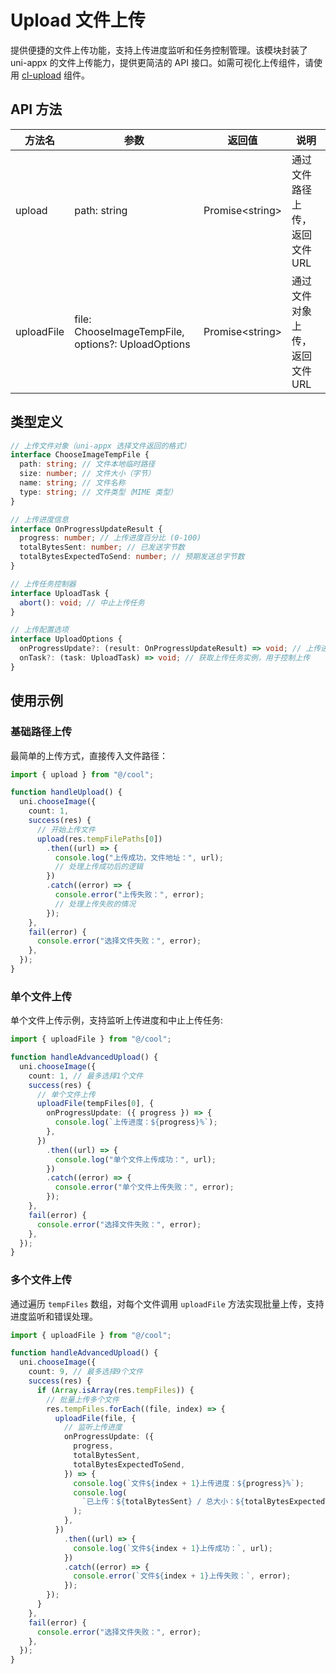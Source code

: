 # Upload 文件上传

提供便捷的文件上传功能，支持上传进度监听和任务控制管理。该模块封装了 uni-appx 的文件上传能力，提供更简洁的 API 接口。如需可视化上传组件，请使用 [cl-upload](/src/components/form/upload.md) 组件。

## API 方法

| 方法名     | 参数                                               | 返回值           | 说明                           |
| ---------- | -------------------------------------------------- | ---------------- | ------------------------------ |
| upload     | path: string                                       | Promise\<string> | 通过文件路径上传，返回文件 URL |
| uploadFile | file: ChooseImageTempFile, options?: UploadOptions | Promise\<string> | 通过文件对象上传，返回文件 URL |

## 类型定义

```ts
// 上传文件对象（uni-appx 选择文件返回的格式）
interface ChooseImageTempFile {
  path: string; // 文件本地临时路径
  size: number; // 文件大小（字节）
  name: string; // 文件名称
  type: string; // 文件类型（MIME 类型）
}

// 上传进度信息
interface OnProgressUpdateResult {
  progress: number; // 上传进度百分比 (0-100)
  totalBytesSent: number; // 已发送字节数
  totalBytesExpectedToSend: number; // 预期发送总字节数
}

// 上传任务控制器
interface UploadTask {
  abort(): void; // 中止上传任务
}

// 上传配置选项
interface UploadOptions {
  onProgressUpdate?: (result: OnProgressUpdateResult) => void; // 上传进度监听回调
  onTask?: (task: UploadTask) => void; // 获取上传任务实例，用于控制上传
}
```

## 使用示例

### 基础路径上传

最简单的上传方式，直接传入文件路径：

```ts
import { upload } from "@/cool";

function handleUpload() {
  uni.chooseImage({
    count: 1,
    success(res) {
      // 开始上传文件
      upload(res.tempFilePaths[0])
        .then((url) => {
          console.log("上传成功，文件地址：", url);
          // 处理上传成功后的逻辑
        })
        .catch((error) => {
          console.error("上传失败：", error);
          // 处理上传失败的情况
        });
    },
    fail(error) {
      console.error("选择文件失败：", error);
    },
  });
}
```

### 单个文件上传

单个文件上传示例，支持监听上传进度和中止上传任务:

```ts
import { uploadFile } from "@/cool";

function handleAdvancedUpload() {
  uni.chooseImage({
    count: 1, // 最多选择1个文件
    success(res) {
      // 单个文件上传
      uploadFile(tempFiles[0], {
        onProgressUpdate: ({ progress }) => {
          console.log(`上传进度：${progress}%`);
        },
      })
        .then((url) => {
          console.log("单个文件上传成功：", url);
        })
        .catch((error) => {
          console.error("单个文件上传失败：", error);
        });
    },
    fail(error) {
      console.error("选择文件失败：", error);
    },
  });
}
```

### 多个文件上传

通过遍历 `tempFiles` 数组，对每个文件调用 `uploadFile` 方法实现批量上传，支持进度监听和错误处理。

```ts
import { uploadFile } from "@/cool";

function handleAdvancedUpload() {
  uni.chooseImage({
    count: 9, // 最多选择9个文件
    success(res) {
      if (Array.isArray(res.tempFiles)) {
        // 批量上传多个文件
        res.tempFiles.forEach((file, index) => {
          uploadFile(file, {
            // 监听上传进度
            onProgressUpdate: ({
              progress,
              totalBytesSent,
              totalBytesExpectedToSend,
            }) => {
              console.log(`文件${index + 1}上传进度：${progress}%`);
              console.log(
                `已上传：${totalBytesSent} / 总大小：${totalBytesExpectedToSend}`
              );
            },
          })
            .then((url) => {
              console.log(`文件${index + 1}上传成功：`, url);
            })
            .catch((error) => {
              console.error(`文件${index + 1}上传失败：`, error);
            });
        });
      }
    },
    fail(error) {
      console.error("选择文件失败：", error);
    },
  });
}
```
